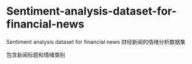 # Sentiment-analysis-dataset-for-financial-news
Sentiment analysis dataset for financial news
财经新闻的情绪分析数据集

包含新闻标题和情绪类别
